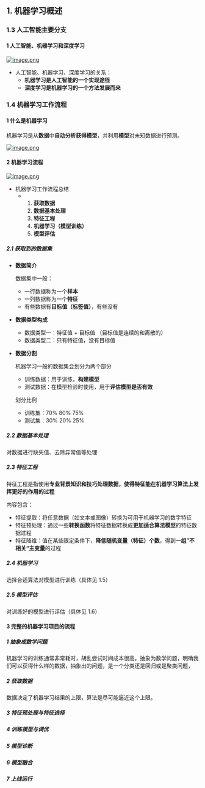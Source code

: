 ## 1. 机器学习概述

### 1.3 人工智能主要分支

#### 1	人工智能、机器学习和深度学习

[![image.png](https://pic.rmb.bdstatic.com/bjh/165cc47de892cc7f611f6b4bebf589ec.jpeg)](https://pic.rmb.bdstatic.com/bjh/165cc47de892cc7f611f6b4bebf589ec.jpeg)

* 人工智能、机器学习、深度学习的关系：
  * **机器学习是人工智能的一个实现途径**
  * **深度学习是机器学习的一个方法发展而来**

### 1.4 机器学习工作流程

#### 1	什么是机器学习

机器学习是从**数据**中**自动分析获得模型**，并利用**模型**对未知数据进行预测。

[![image.png](https://pic.rmb.bdstatic.com/bjh/43b80d367d0c9d6518e4ff76d1db87e3.jpeg)](https://pic.rmb.bdstatic.com/bjh/43b80d367d0c9d6518e4ff76d1db87e3.jpeg)

#### 2	机器学习流程

[![image.png](https://pic.rmb.bdstatic.com/bjh/f6f8ae894c88c85d7b589b1d1319f21c.jpeg)](https://pic.rmb.bdstatic.com/bjh/f6f8ae894c88c85d7b589b1d1319f21c.jpeg)

* 机器学习工作流程总结
  * 1. **获取数据**
    2. **数据基本处理**
    3. **特征工程**
    4. **机器学习（模型训练）**
    5. **模型评估**

##### 2.1  获取到的数据集

* **数据简介**

  数据集中一般：

  * 一行数据称为一个**样本**
  * 一列数据称为一个**特征**
  * 有些数据有**目标值（标签值）**，有些没有

* **数据类型构成**

  * 数据类型一：特征值 + 目标值 （目标值是连续的和离散的）
  * 数据类型二：只有特征值，没有目标值

* **数据分割**

  机器学习一般的数据集会划分为两个部分

  * 训练数据：用于训练，**构建模型**
  * 测试数据：在模型检验时使用，用于**评估模型是否有效**

  划分比例

  * 训练集：70% 80% 75%
  * 测试集：30% 20% 25%

##### 2.2 数据基本处理

对数据进行缺失值、去除异常值等处理

##### 2.3 特征工程

特征工程是指使用**专业背景知识和技巧处理数据，使得特征能在机器学习算法上发挥更好的作用的过程**

内容包含：

* 特征提取：将任意数据（如文本或图像）转换为可用于机器学习的数字特征
* 特征预处理：通过一些**转换函数**将特征数据转换成**更加适合算法模型**的特征数据过程
* 特征降维：值在某些限定条件下，**降低随机变量（特征）个数**，得到**一组”不相关“主变量**的过程

##### 2.4 机器学习

选择合适算法对模型进行训练（具体见 1.5）

##### 2.5 模型评估

对训练好的模型进行评估（具体见 1.6）

#### 3 完整的机器学习项目的流程

##### 1 抽象成数学问题

机器学习的训练通常非常耗时，胡乱尝试时间成本很高。抽象为数学问题，明确我们可以获得什么样的数据，抽象出的问题，是一个分类还是回归或是聚类问题，

##### 2 获取数据

数据决定了机器学习结果的上限，算法是尽可能逼近这个上限。

##### 3 特征预处理与特征选择

##### 4 训练模型与调优

##### 5 模型诊断

##### 6 模型融合

##### 7 上线运行